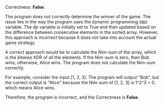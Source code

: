 Correctness: **False**.

The program does not correctly determine the winner of the game. The issue lies in the way the program uses the dynamic programming (dp) variable. The dp variable is initially set to True and then updated based on the difference between consecutive elements in the sorted array. However, this approach is incorrect because it does not take into account the actual game strategy.

A correct approach would be to calculate the Nim-sum of the array, which is the bitwise XOR of all the elements. If the Nim-sum is zero, then Bob wins; otherwise, Alice wins. The program does not calculate the Nim-sum correctly.

For example, consider the input [1, 2, 3]. The program will output "Bob", but the correct output is "Alice" because the Nim-sum of [1, 2, 3] is 1^2^3 = 0, which means Alice wins.

Therefore, the program is incorrect, and the Correctness is **False**.